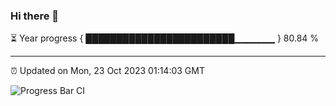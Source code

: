 ### Hi there 👋

⏳ Year progress { ████████████████████████▁▁▁▁▁▁ } 80.84 %

---

⏰ Updated on Mon, 23 Oct 2023 01:14:03 GMT

![Progress Bar CI](https://github.com/ZhaoGui/ZhaoGui/workflows/Progress%20Bar%20CI/badge.svg)
